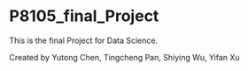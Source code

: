 # P8105_final_Project

This is the final Project for Data Science. 

Created by Yutong Chen, Tingcheng Pan, Shiying Wu, Yifan Xu